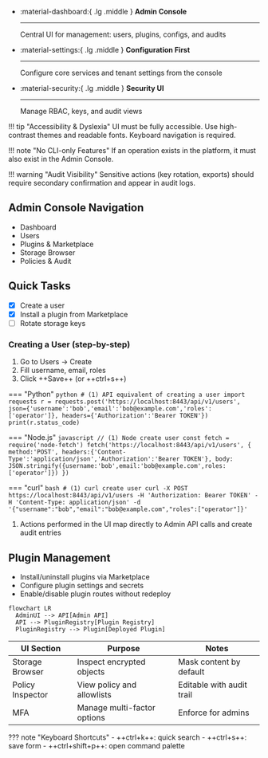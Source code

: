 <div class='grid cards' markdown>

-   :material-dashboard:{ .lg .middle } **Admin Console**
    
    ---
    Central UI for management: users, plugins, configs, and audits

-   :material-settings:{ .lg .middle } **Configuration First**
    
    ---
    Configure core services and tenant settings from the console

-   :material-security:{ .lg .middle } **Security UI**
    
    ---
    Manage RBAC, keys, and audit views

</div>

!!! tip "Accessibility & Dyslexia"
    UI must be fully accessible. Use high-contrast themes and readable fonts. Keyboard navigation is required.

!!! note "No CLI-only Features"
    If an operation exists in the platform, it must also exist in the Admin Console.

!!! warning "Audit Visibility"
    Sensitive actions (key rotation, exports) should require secondary confirmation and appear in audit logs.

## Admin Console Navigation

- Dashboard
- Users
- Plugins & Marketplace
- Storage Browser
- Policies & Audit


## Quick Tasks

- [x] Create a user
- [x] Install a plugin from Marketplace
- [ ] Rotate storage keys

### Creating a User (step-by-step)

1. Go to Users -> Create
2. Fill username, email, roles
3. Click ++Save++ (or ++ctrl+s++)

=== "Python"
    ```python
    # (1) API equivalent of creating a user
    import requests
    r = requests.post('https://localhost:8443/api/v1/users', json={'username':'bob','email':'bob@example.com','roles':['operator']}, headers={'Authorization':'Bearer TOKEN'})
    print(r.status_code)
    ```

=== "Node.js"
    ```javascript
    // (1) Node create user
    const fetch = require('node-fetch')
    fetch('https://localhost:8443/api/v1/users', { method:'POST', headers:{'Content-Type':'application/json','Authorization':'Bearer TOKEN'}, body: JSON.stringify({username:'bob',email:'bob@example.com',roles:['operator']}) })
    ```

=== "curl"
    ```bash
    # (1) curl create user
    curl -X POST https://localhost:8443/api/v1/users -H 'Authorization: Bearer TOKEN' -H 'Content-Type: application/json' -d '{"username":"bob","email":"bob@example.com","roles":["operator"]}'
    ```

1. Actions performed in the UI map directly to Admin API calls and create audit entries


## Plugin Management

- Install/uninstall plugins via Marketplace
- Configure plugin settings and secrets
- Enable/disable plugin routes without redeploy

```mermaid
flowchart LR
  AdminUI --> API[Admin API]
  API --> PluginRegistry[Plugin Registry]
  PluginRegistry --> Plugin[Deployed Plugin]
```

| UI Section | Purpose | Notes |
|------------|---------|-------|
| Storage Browser | Inspect encrypted objects | Mask content by default |
| Policy Inspector | View policy and allowlists | Editable with audit trail |
| MFA | Manage multi-factor options | Enforce for admins |


??? note "Keyboard Shortcuts"
    - ++ctrl+k++: quick search
    - ++ctrl+s++: save form
    - ++ctrl+shift+p++: open command palette
